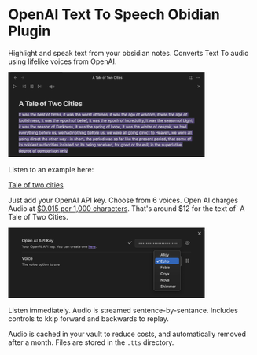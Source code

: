 # OpenAI Text To Speech Obidian Plugin

Highlight and speak text from your obsidian notes. Converts Text To audio using lifelike voices from OpenAI.

<img alt="A Tale of Two Cities" src="./docs/player-example.png" style="max-width: 400px" />

Listen to an example here:

[Tale of two cities](./docs/tale-of-two-cities.mp3)

Just add your OpenAI API key. Choose from 6 voices. Open AI charges Audio at [$0.015 per 1,000 characters](https://openai.com/pricing). That's around $12 for the text of` A Tale of Two Cities.

<img alt="Settings View" src="./docs/settings-example.png" style="max-width: 400px" />

Listen immediately. Audio is streamed sentence-by-sentance. Includes controls to kkip forward and backwards
to replay.

Audio is cached in your vault to reduce costs, and automatically removed after a month. Files are stored in the `.tts` directory.
